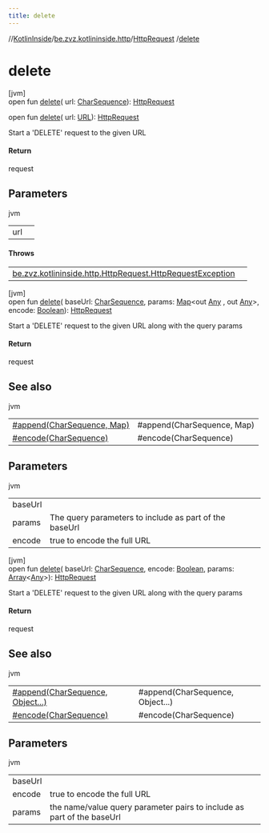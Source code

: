 ```yaml
---
title: delete
---
```

//[KotlinInside](../../../index.html)/[be.zvz.kotlininside.http](../index.html)/[HttpRequest](index.html)
/[delete](delete.html)

# delete

[jvm]\
open fun [delete](delete.html)(
url: [CharSequence](https://docs.oracle.com/javase/7/docs/api/java/lang/CharSequence.html)): [HttpRequest](index.html)

open fun [delete](delete.html)(
url: [URL](https://docs.oracle.com/javase/7/docs/api/java/net/URL.html)): [HttpRequest](index.html)

Start a 'DELETE' request to the given URL

#### Return

request

## Parameters

jvm

| | |
|---|---|
| url |  |

#### Throws

| | |
|---|---|
| [be.zvz.kotlininside.http.HttpRequest.HttpRequestException](-http-request-exception/index.html) |  |

[jvm]\
open fun [delete](delete.html)(
baseUrl: [CharSequence](https://docs.oracle.com/javase/7/docs/api/java/lang/CharSequence.html),
params: [Map](https://docs.oracle.com/javase/7/docs/api/java/util/Map.html)<out [Any](https://kotlinlang.org/api/latest/jvm/stdlib/kotlin/-any/index.html)
, out [Any](https://kotlinlang.org/api/latest/jvm/stdlib/kotlin/-any/index.html)>,
encode: [Boolean](https://kotlinlang.org/api/latest/jvm/stdlib/kotlin/-boolean/index.html)): [HttpRequest](index.html)

Start a 'DELETE' request to the given URL along with the query params

#### Return

request

## See also

jvm

| | |
|---|---|
| [#append(CharSequence, Map)](append.html) | #append(CharSequence, Map) |
| [#encode(CharSequence)](encode.html) | #encode(CharSequence) |

## Parameters

jvm

| | |
|---|---|
| baseUrl |  |
| params | The query parameters to include as part of the baseUrl |
| encode | true to encode the full URL |

[jvm]\
open fun [delete](delete.html)(
baseUrl: [CharSequence](https://docs.oracle.com/javase/7/docs/api/java/lang/CharSequence.html),
encode: [Boolean](https://kotlinlang.org/api/latest/jvm/stdlib/kotlin/-boolean/index.html),
params: [Array](https://kotlinlang.org/api/latest/jvm/stdlib/kotlin/-array/index.html)<[Any](https://kotlinlang.org/api/latest/jvm/stdlib/kotlin/-any/index.html)>): [HttpRequest](index.html)

Start a 'DELETE' request to the given URL along with the query params

#### Return

request

## See also

jvm

| | |
|---|---|
| [#append(CharSequence, Object...)](append.html) | #append(CharSequence, Object...) |
| [#encode(CharSequence)](encode.html) | #encode(CharSequence) |

## Parameters

jvm

| | |
|---|---|
| baseUrl |  |
| encode | true to encode the full URL |
| params | the name/value query parameter pairs to include as part of the baseUrl |




